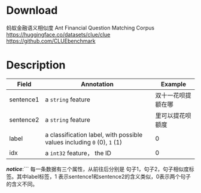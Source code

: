 # Download
蚂蚁金融语义相似度 Ant Financial Question Matching Corpus
https://huggingface.co/datasets/clue/clue
https://github.com/CLUEbenchmark

# Description
| Field     | Annotation                                                              | Example   |
| --------- | ----------------------------------------------------------------------- | --------- |
| sentence1 | a `string` feature                                                      | 双十一花呗提额在哪 |
| sentence2 | a `string` feature                                                      | 里可以提花呗额度  |
| label     | a classification label, with possible values including `0` (0), `1` (1) | 0         |
| idx       | a `int32` feature， the ID                                               | 0         |
***notice***:```
每一条数据有三个属性，从前往后分别是 句子1，句子2，句子相似度标签。其中label标签，1 表示sentence1和sentence2的含义类似，0表示两个句子的含义不同。
